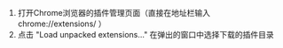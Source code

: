 1. 打开Chrome浏览器的插件管理页面（直接在地址栏输入 chrome://extensions/ ）
2. 点击 "Load unpacked extensions..."
   在弹出的窗口中选择下载的插件目录
